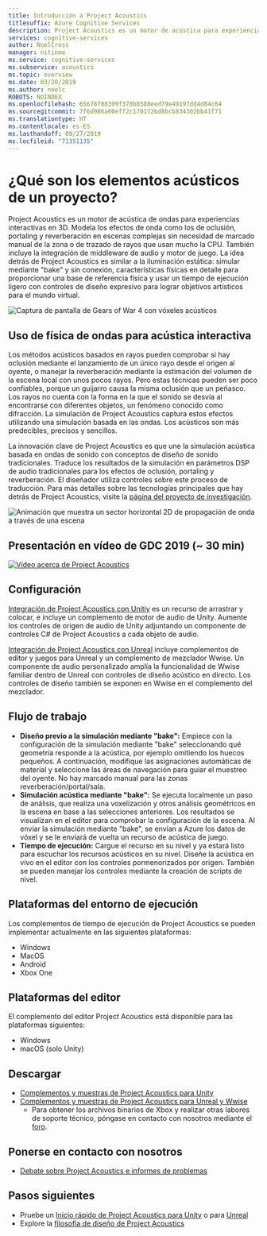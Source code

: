```yaml
---
title: Introducción a Project Acoustics
titlesuffix: Azure Cognitive Services
description: Project Acoustics es un motor de acústica para experiencias interactivas en 3D, que integra simulación de física de ondas mediante "bake" con controles de diseño interactivo.
services: cognitive-services
author: NoelCross
manager: nitinme
ms.service: cognitive-services
ms.subservice: acoustics
ms.topic: overview
ms.date: 03/20/2019
ms.author: noelc
ROBOTS: NOINDEX
ms.openlocfilehash: 65678f08399f378b8580eed79e49197dd4d84c64
ms.sourcegitcommit: 7f6d986a60eff2c170172bd8bcb834302bb41f71
ms.translationtype: HT
ms.contentlocale: es-ES
ms.lasthandoff: 09/27/2019
ms.locfileid: "71351135"
---
```

# <a name="what-is-project-acoustics"></a>¿Qué son los elementos acústicos de un proyecto?
Project Acoustics es un motor de acústica de ondas para experiencias interactivas en 3D. Modela los efectos de onda como los de oclusión, portaling y reverberación en escenas complejas sin necesidad de marcado manual de la zona o de trazado de rayos que usan mucho la CPU. También incluye la integración de middleware de audio y motor de juego. La idea detrás de Project Acoustics es similar a la iluminación estática: simular mediante "bake" y sin conexión, características físicas en detalle para proporcionar una base de referencia física y usar un tiempo de ejecución ligero con controles de diseño expresivo para lograr objetivos artísticos para el mundo virtual.

![Captura de pantalla de Gears of War 4 con vóxeles acústicos](media/gears-with-voxels.jpg)

## <a name="using-wave-physics-for-interactive-acoustics"></a>Uso de física de ondas para acústica interactiva
Los métodos acústicos basados en rayos pueden comprobar si hay oclusión mediante el lanzamiento de un único rayo desde el origen al oyente, o manejar la reverberación mediante la estimación del volumen de la escena local con unos pocos rayos. Pero estas técnicas pueden ser poco confiables, porque un guijarro causa la misma oclusión que un peñasco. Los rayos no cuenta con la forma en la que el sonido se desvía al encontrarse con diferentes objetos, un fenómeno conocido como difracción. La simulación de Project Acoustics captura estos efectos utilizando una simulación basada en las ondas. Los acústicos son más predecibles, precisos y sencillos.

La innovación clave de Project Acoustics es que une la simulación acústica basada en ondas de sonido con conceptos de diseño de sonido tradicionales. Traduce los resultados de la simulación en parámetros DSP de audio tradicionales para los efectos de oclusión, portaling y reverberación. El diseñador utiliza controles sobre este proceso de traducción. Para más detalles sobre las tecnologías principales que hay detrás de Project Acoustics, visite la [página del proyecto de investigación](https://www.microsoft.com/en-us/research/project/project-triton/).

![Animación que muestra un sector horizontal 2D de propagación de onda a través de una escena](media/wave-simulation.gif)

## <a name="video-presentation-from-gdc-2019-30-min"></a>Presentación en vídeo de GDC 2019 (~ 30 min)
[![Vídeo acerca de Project Acoustics](https://img.youtube.com/vi/uY4G-GUAQIE/0.jpg)](https://www.youtube.com/watch?v=uY4G-GUAQIE "Haga clic para reproducir vídeo")

## <a name="setup"></a>Configuración
[Integración de Project Acoustics con Unitiy](unity-integration.md) es un recurso de arrastrar y colocar, e incluye un complemento de motor de audio de Unity. Aumente los controles de origen de audio de Unity adjuntando un componente de controles C# de Project Acoustics a cada objeto de audio.

[Integración de Project Acoustics con Unreal](unreal-integration.md) incluye complementos de editor y juegos para Unreal y un complemento de mezclador Wwise. Un componente de audio personalizado amplía la funcionalidad de Wwise familiar dentro de Unreal con controles de diseño acústico en directo. Los controles de diseño también se exponen en Wwise en el complemento del mezclador.

## <a name="workflow"></a>Flujo de trabajo
* **Diseño previo a la simulación mediante "bake":** Empiece con la configuración de la simulación mediante "bake" seleccionando qué geometría responde a la acústica, por ejemplo omitiendo los huecos pequeños. A continuación, modifique las asignaciones automáticas de material y seleccione las áreas de navegación para guiar el muestreo del oyente. No hay marcado manual para las zonas reverberación/portal/sala.
* **Simulación acústica mediante "bake":** Se ejecuta localmente un paso de análisis, que realiza una voxelización y otros análisis geométricos en la escena en base a las selecciones anteriores. Los resultados se visualizan en el editor para comprobar la configuración de la escena. Al enviar la simulación mediante "bake", se envían a Azure los datos de vóxel y se le enviará de vuelta un recurso de acústica de juego.
* **Tiempo de ejecución:** Cargue el recurso en su nivel y ya estará listo para escuchar los recursos acústicos en su nivel. Diseñe la acústica en vivo en el editor con los controles pormenorizados por origen. También se pueden manejar los controles mediante la creación de scripts de nivel.

## <a name="runtime-platforms"></a>Plataformas del entorno de ejecución
Los complementos de tiempo de ejecución de Project Acoustics se pueden implementar actualmente en las siguientes plataformas:
* Windows
* MacOS
* Android
* Xbox One

## <a name="editor-platforms"></a>Plataformas del editor
El complemento del editor Project Acoustics está disponible para las plataformas siguientes:
* Windows
* macOS (solo Unity)

## <a name="download"></a>Descargar
* [Complementos y muestras de Project Acoustics para Unity](https://www.microsoft.com/en-us/download/details.aspx?id=57346)
* [Complementos y muestras de Project Acoustics para Unreal y Wwise](https://www.microsoft.com/download/details.aspx?id=58090)
  * Para obtener los archivos binarios de Xbox y realizar otras labores de soporte técnico, póngase en contacto con nosotros mediante el [foro](https://github.com/microsoft/ProjectAcoustics/issues).

## <a name="contact-us"></a>Ponerse en contacto con nosotros
* [Debate sobre Project Acoustics e informes de problemas](https://github.com/microsoft/ProjectAcoustics/issues)

## <a name="next-steps"></a>Pasos siguientes
* Pruebe un [Inicio rápido de Project Acoustics para Unity](unity-quickstart.md) o para [Unreal](unreal-quickstart.md)
* Explore la [filosofía de diseño de Project Acoustics](design-process.md)

